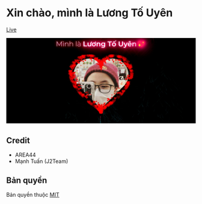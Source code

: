 # Xin chào, mình là Lương Tố Uyên

[Live](https://minhlauyen.netlify.app)

![Banner](banner.jpeg)

## Credit

- AREA44
- Mạnh Tuấn (J2Team)

## Bản quyền

Bản quyền thuộc [MIT](LICENSE)
